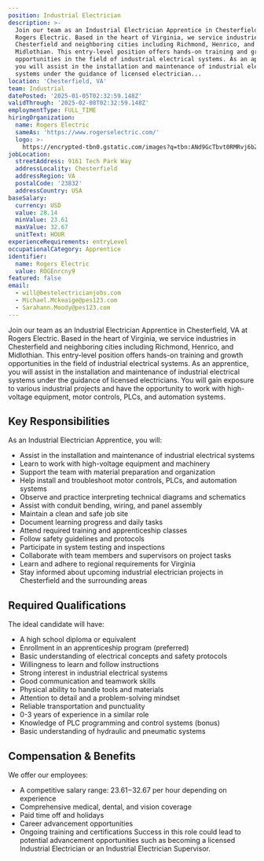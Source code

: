 ```yaml
---
position: Industrial Electrician
description: >-
  Join our team as an Industrial Electrician Apprentice in Chesterfield, VA at
  Rogers Electric. Based in the heart of Virginia, we service industries in
  Chesterfield and neighboring cities including Richmond, Henrico, and
  Midlothian. This entry-level position offers hands-on training and growth
  opportunities in the field of industrial electrical systems. As an apprentice,
  you will assist in the installation and maintenance of industrial electrical
  systems under the guidance of licensed electrician...
location: 'Chesterfield, VA'
team: Industrial
datePosted: '2025-01-05T02:32:59.148Z'
validThrough: '2025-02-08T02:32:59.148Z'
employmentType: FULL_TIME
hiringOrganization:
  name: Rogers Electric
  sameAs: 'https://www.rogerselectric.com/'
  logo: >-
    https://encrypted-tbn0.gstatic.com/images?q=tbn:ANd9GcTbvt0RMRvj6bZdL81Q6HJeRVl_qflQIGgp9w&s
jobLocation:
  streetAddress: 9161 Tech Park Way
  addressLocality: Chesterfield
  addressRegion: VA
  postalCode: '23832'
  addressCountry: USA
baseSalary:
  currency: USD
  value: 28.14
  minValue: 23.61
  maxValue: 32.67
  unitText: HOUR
experienceRequirements: entryLevel
occupationalCategory: Apprentice
identifier:
  name: Rogers Electric
  value: ROGEnrcny9
featured: false
email:
  - will@bestelectricianjobs.com
  - Michael.Mckeaige@pes123.com
  - Sarahann.Moody@pes123.com
---
```




Join our team as an Industrial Electrician Apprentice in Chesterfield, VA at Rogers Electric. Based in the heart of Virginia, we service industries in Chesterfield and neighboring cities including Richmond, Henrico, and Midlothian. This entry-level position offers hands-on training and growth opportunities in the field of industrial electrical systems. As an apprentice, you will assist in the installation and maintenance of industrial electrical systems under the guidance of licensed electricians. You will gain exposure to various industrial projects and have the opportunity to work with high-voltage equipment, motor controls, PLCs, and automation systems. 

## Key Responsibilities
As an Industrial Electrician Apprentice, you will:
- Assist in the installation and maintenance of industrial electrical systems
- Learn to work with high-voltage equipment and machinery
- Support the team with material preparation and organization
- Help install and troubleshoot motor controls, PLCs, and automation systems
- Observe and practice interpreting technical diagrams and schematics
- Assist with conduit bending, wiring, and panel assembly
- Maintain a clean and safe job site
- Document learning progress and daily tasks
- Attend required training and apprenticeship classes
- Follow safety guidelines and protocols
- Participate in system testing and inspections
- Collaborate with team members and supervisors on project tasks
- Learn and adhere to regional requirements for Virginia
- Stay informed about upcoming industrial electrician projects in Chesterfield and the surrounding areas

## Required Qualifications
The ideal candidate will have:
- A high school diploma or equivalent
- Enrollment in an apprenticeship program (preferred)
- Basic understanding of electrical concepts and safety protocols
- Willingness to learn and follow instructions
- Strong interest in industrial electrical systems
- Good communication and teamwork skills
- Physical ability to handle tools and materials
- Attention to detail and a problem-solving mindset
- Reliable transportation and punctuality
- 0-3 years of experience in a similar role
- Knowledge of PLC programming and control systems (bonus)
- Basic understanding of hydraulic and pneumatic systems

## Compensation & Benefits
We offer our employees:
- A competitive salary range: $23.61-$32.67 per hour depending on experience
- Comprehensive medical, dental, and vision coverage
- Paid time off and holidays
- Career advancement opportunities
- Ongoing training and certifications
Success in this role could lead to potential advancement opportunities such as becoming a licensed Industrial Electrician or an Industrial Electrician Supervisor.
